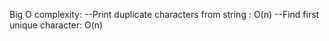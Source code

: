Big O complexity:
  --Print duplicate characters from string : O(n)
  --Find first unique character: O(n)
